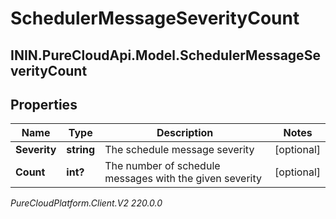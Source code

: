# SchedulerMessageSeverityCount

## ININ.PureCloudApi.Model.SchedulerMessageSeverityCount

## Properties

|Name | Type | Description | Notes|
|------------ | ------------- | ------------- | -------------|
| **Severity** | **string** | The schedule message severity | [optional] |
| **Count** | **int?** | The number of schedule messages with the given severity | [optional] |



_PureCloudPlatform.Client.V2 220.0.0_
